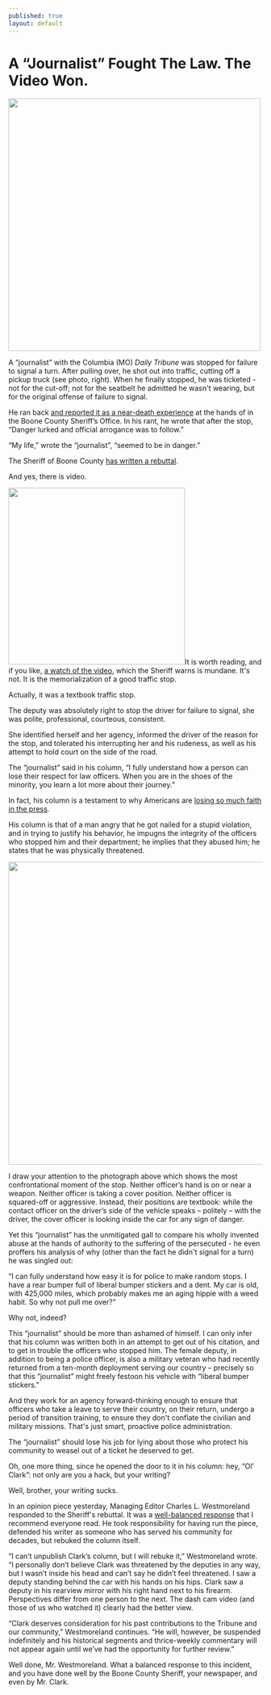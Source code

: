 ```yaml
---
published: true
layout: default
---
```

<h1>A “Journalist” Fought The Law. The Video Won.</h1>
<p><img class="right" width="500px" src="https://nselby.github.io/assets/img/clark_pulls_in_front.jpg" /></p>

A “journalist” with the Columbia (MO) <em>Daily Tribune</em> was stopped for failure to signal a turn. After pulling over, he shot out into traffic, cutting off a pickup truck (see photo, right). When he finally stopped, he was ticketed - not for the cut-off; not for the seatbelt he admitted he wasn't wearing, but for the original offense of failure to signal.  

He ran back <a href="http://www.columbiatribune.com/news/20170630/ol-clark-has-run-in-with-law" target="_blank">and reported it as a near-death experience</a> at the hands of in the Boone County Sheriff’s Office. In his rant, he wrote that after the stop, “Danger lurked and official arrogance was to follow.”

“My life,” wrote the “journalist”, “seemed to be in danger.”

The Sheriff of Boone County <a href="https://www.boonecountymo.org/sheriff/clark-rebuttal.aspx" target="_blank">has written a rebuttal</a>. 

And yes, there is video.

<a href="https://www.boonecountymo.org/sheriff/webpublish/2017-06-30.mp4" target="_blank"><img border="0" class="left" width="350px" src="https://nselby.github.io/assets/img/boone_county_video.jpg" /></a>It is worth reading, and if you like, <a href="https://www.boonecountymo.org/sheriff/webpublish/2017-06-30.mp4" target="_blank">a watch of the video</a>, which the Sheriff warns is mundane. It's not. It is the memorialization of a good traffic stop.

Actually, it was a textbook traffic stop. 

The deputy was absolutely right to stop the driver for failure to signal, she was polite, professional, courteous, consistent. 

She identified herself and her agency, informed the driver of the reason for the stop, and tolerated his interrupting her and his rudeness, as well as his attempt to hold court on the side of the road. 

The “journalist” said in his column, “I fully understand how a person can lose their respect for law officers. When you are in the shoes of the minority, you learn a lot more about their journey.” 

In fact, his column is a testament to why Americans are <a href="http://www.gallup.com/poll/195542/americans-trust-mass-media-sinks-new-low.aspx" target="_blank">losing so much faith in the press</a>. 

His column is that of a man angry that he got nailed for a stupid violation, and in trying to justify his behavior, he impugns the integrity of the officers who stopped him and their department; he implies that they abused him; he states that he was physically threatened. 

<p><img width="600px" src="https://nselby.github.io/assets/img/clark_deputies_stop.jpg" /></p>

I draw your attention to the photograph above which shows the most confrontational moment of the stop. Neither officer’s hand is on or near a weapon. Neither officer is taking a cover position. Neither officer is squared-off or aggressive. Instead, their positions are textbook: while the contact officer on the driver’s side of the vehicle speaks – politely – with the driver, the cover officer is looking inside the car for any sign of danger.

Yet this “journalist” has the unmitigated gall to compare his wholly invented abuse at the hands of authority to the suffering of the persecuted - he even proffers his analysis of why (other than the fact he didn't signal for a turn) he was singled out: 

“I can fully understand how easy it is for police to make random stops. I have a rear bumper full of liberal bumper stickers and a dent. My car is old, with 425,000 miles, which probably makes me an aging hippie with a weed habit. So why not pull me over?”

Why not, indeed? 

This “journalist” should be more than ashamed of himself. I can only infer that his column was written both in an attempt to get out of his citation, and to get in trouble the officers who stopped him. The female deputy, in addition to being a police officer, is also a military veteran who had recently returned from a ten-month deployment serving our country – precisely so that this “journalist” might freely festoon his vehicle with “liberal bumper stickers.” 

And they work for an agency forward-thinking enough to ensure that officers who take a leave to serve their country, on their return, undergo a period of transition training, to ensure they don't conflate the civilian and military missions. That's just smart, proactive police administration.

The “journalist” should lose his job for lying about those who protect his community to weasel out of a ticket he deserved to get.

Oh, one more thing, since he opened the door to it in his column: hey, “Ol’ Clark”: not only are you a hack, but your writing? 

Well, brother, your writing sucks. 

In an opinion piece yesterday, Managing Editor Charles L. Westmoreland responded to the Sheriff's rebuttal. It was a <a href="http://www.columbiatribune.com/news/20170706/tribune-editor-responds-to-bill-clark-column" target="_blank">well-balanced response</a> that I recommend everyone read. He took responsibility for having run the piece, defended his writer as someone who has served his community for decades, but rebuked the column itself. 

“I can’t unpublish Clark’s column, but I will rebuke it,” Westmoreland wrote. “I personally don’t believe Clark was threatened by the deputies in any way, but I wasn’t inside his head and can’t say he didn’t feel threatened. I saw a deputy standing behind the car with his hands on his hips. Clark saw a deputy in his rearview mirror with his right hand next to his firearm. Perspectives differ from one person to the next. The dash cam video (and those of us who watched it) clearly had the better view.

“Clark deserves consideration for his past contributions to the Tribune and our community,” Westmoreland continues. “He will, however, be suspended indefinitely and his historical segments and thrice-weekly commentary will not appear again until we’ve had the opportunity for further review.”

Well done, Mr. Westmoreland. What a balanced response to this incident, and you have done well by the Boone County Sheriff, your newspaper, and even by Mr. Clark. 

